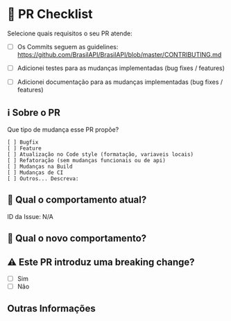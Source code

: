 # :memo: PR Checklist

Selecione quais requisitos o seu PR atende:

- [ ] Os Commits seguem as guidelines: https://github.com/BrasilAPI/BrasilAPI/blob/master/CONTRIBUTING.md
- [ ] Adicionei testes para as mudanças implementadas (bug fixes / features)
- [ ] Adicionei documentação para as mudanças implementadas (bug fixes / features)


## :information_source: Sobre o PR
Que tipo de mudança esse PR propõe?

<!-- selecione os items que se aplicam usando "x". -->
```
[ ] Bugfix
[ ] Feature
[ ] Atualização no Code style (formatação, variaveis locais)
[ ] Refatoração (sem mudanças funcionais ou de api)
[ ] Mudanças na Build
[ ] Mudanças de CI
[ ] Outros... Descreva:
```

## :floppy_disk: Qual o comportamento atual?
<!-- Descreve o comportamento que você está modificando, ou o link de uma issue relevante. -->

ID da Issue: N/A

## :construction_worker: Qual o novo comportamento?


## :warning: Este PR introduz uma breaking change?
- [ ] Sim
- [ ] Não

<!-- Se o PR adiciona uma breaking change, descreve o impacto e o caminho de migração para as aplicações existentes abaixo-->

## Outras Informações
